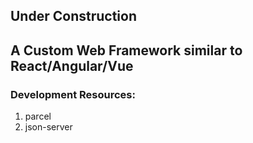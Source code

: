 ## Under Construction

## A Custom Web Framework similar to React/Angular/Vue

### Development Resources:
1. parcel
2. json-server